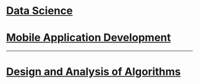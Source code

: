 # [Data Science](./DS#README.md)

# [Mobile Application Development](./MAD#README.md)

---

# [Design and Analysis of Algorithms](./DAA#README.md)